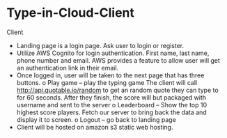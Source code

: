 # Type-in-Cloud-Client

Client
-	Landing page is a login page. Ask user to login or register.
-	Utilize AWS Cognito for login authentication. First name, last name, phone number and email. AWS provides a feature to allow user will get an authentication link in their email. 
-	Once logged in, user will be taken to the next page that has three buttons.
o	Play game – play the typing game The client will call http://api.quotable.io/random to get an random quote they can type to for 60 seconds. After they finish, the score will but packaged with username and sent to the server
o	Leaderboard – Show the top 10 highest score players. Fetch our server to bring back the data and display it to screen. 
o	Logout – go back to landing page 
-	Client will be hosted on amazon s3 static web hosting. 

